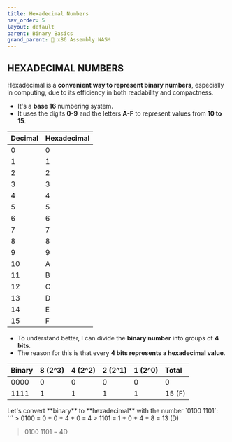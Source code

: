 ```yaml
---
title: Hexadecimal Numbers
nav_order: 5
layout: default
parent: Binary Basics
grand_parent: 🔲 x86 Assembly NASM
---
```


## **HEXADECIMAL NUMBERS**

Hexadecimal is a **convenient way to represent binary numbers**, especially in computing, due to its efficiency in both readability and compactness.

- It's a **base 16** numbering system.
- It uses the digits **0-9** and the letters **A-F** to represent values from **10 to 15**.

| Decimal | Hexadecimal |
|:--------|:------------|
| 0       | 0           |
| 1       | 1           |
| 2       | 2           |
| 3       | 3           |
| 4       | 4           |
| 5       | 5           |
| 6       | 6           |
| 7       | 7           |
| 8       | 8           |
| 9       | 9           |
| 10      | A           |
| 11      | B           |
| 12      | C           |
| 13      | D           |
| 14      | E           |
| 15      | F           |

- To understand better, I can divide the **binary number** into groups of **4 bits**.
- The reason for this is that every **4 bits represents a hexadecimal value**.

| Binary | 8 (2^3) | 4 (2^2) | 2 (2^1) | 1 (2^0) | Total   |
|:-------|:--------|:--------|:--------|:--------|:--------|
| 0000   |    0    |    0    |    0    |    0    |   0     |
| 1111   |    1    |    1    |    1    |    1    |  15 (F) |

<div class="code-example" markdown="1">
Let's convert **binary** to **hexadecimal** with the number `0100 1101`:
</div>
```
> 0100 = 0 + 0 + 4 + 0 = 4
> 1101 = 1 + 0 + 4 + 8 = 13 (D)

> 0100 1101 = 4D
```